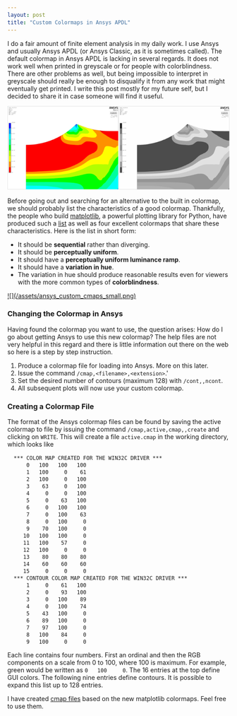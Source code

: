 ```yaml
---
layout: post
title: "Custom Colormaps in Ansys APDL"
---
```


I do a fair amount of finite element analysis in my daily work. I use Ansys and usually Ansys APDL (or Ansys Classic, as it is sometimes called). The default colormap in Ansys APDL is lacking in several regards. It does not work well when printed in greyscale or for people with colorblindness. There are other problems as well, but being impossible to interpret in greyscale should really be enough to disqualify it from any work that might eventually get printed. I write this post mostly for my future self, but I decided to share it in case someone will find it useful.

![](/assets/ansys_greyscale.png)

Before going out and searching for an alternative to the built in colormap, we should probably list the characteristics of a good colormap. Thankfully, the people who build [matplotlib](http://matplotlib.org), a powerful plotting library for Python, have produced such a [list](http://matplotlib.org/devel/color_changes.html?highlight=colormap#default-heat-map-colormap) as well as four excellent colormaps that share these characteristics. Here is the list in short form:

* It should be **sequential** rather than diverging.
* It should be **perceptually uniform**.
* It should have a **perceptually uniform luminance ramp**.
* It should have a **variation in hue**.
* The variation in hue should produce reasonable results even for viewers with the more common types of **colorblindness**.

<a href="/assets/ansys_custom_cmaps_full.png" title="Click to view higher resolution">
![](/assets/ansys_custom_cmaps_small.png)</a>

### Changing the Colormap in Ansys

Having found the colormap you want to use, the question arises: How do I go about getting Ansys to use this new colormap? The help files are not very helpful in this regard and there is little information out there on the web so here is a step by step instruction.

1. Produce a colormap file for loading into Ansys. More on this later.
2. Issue the command `/cmap,<filename>,<extension>`.'
3. Set the desired number of contours (maximum 128) with `/cont,,ncont`.
4. All subsequent plots will now use your custom colormap.

### Creating a Colormap File

The format of the Ansys colormap files can be found by saving the active colormap to file by issuing the command `/cmap,active,cmap,,create` and clicking on `WRITE`. This will create a file `active.cmap` in the working directory, which looks like

```
  *** COLOR MAP CREATED FOR THE WIN32C DRIVER ***
      0   100   100   100
      1   100     0    61
      2   100     0   100
      3    63     0   100
      4     0     0   100
      5     0    63   100
      6     0   100   100
      7     0   100    63
      8     0   100     0
      9    70   100     0
     10   100   100     0
     11   100    57     0
     12   100     0     0
     13    80    80    80
     14    60    60    60
     15     0     0     0
  *** CONTOUR COLOR MAP CREATED FOR THE WIN32C DRIVER ***
      1     0    61   100
      2     0    93   100
      3     0   100    89
      4     0   100    74
      5    43   100     0
      6    89   100     0
      7    97   100     0
      8   100    84     0
      9   100     0     0

```

Each line contains four numbers. First an ordinal and then the RGB components on a scale from 0 to 100, where 100 is maximum. For example, green would be written as `0   100     0`. The 16 entries at the top define GUI colors. The following nine entries define contours. It is possible to expand this list up to 128 entries.

I have created [cmap files](/assets/cmaps.zip) based on the new matplotlib colormaps. Feel free to use them.
